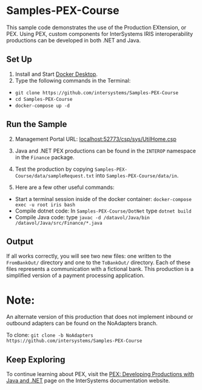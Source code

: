 # Samples-PEX-Course
This sample code demonstrates the use of the Production EXtension, or PEX. Using PEX, custom components for InterSystems IRIS interoperability productions can be developed in both .NET and Java. 

## Set Up
1. Install and Start [Docker Desktop](https://www.docker.com/products/docker-desktop).
2. Type the following commands in the Terminal: 
  * `git clone https://github.com/intersystems/Samples-PEX-Course`
  * `cd Samples-PEX-Course`
  * `docker-compose up -d`
 
## Run the Sample
2. Management Portal URL: [localhost:52773/csp/sys/UtilHome.csp](localhost:52773/csp/sys/UtilHome.csp)

3. Java and .NET PEX productions can be found in the `INTEROP` namespace in the `Finance` package.

4. Test the production by copying `Samples-PEX-Course/data/sampleRequest.txt` into `Samples-PEX-Course/data/in`.

5. Here are a few other useful commands:
  * Start a terminal session inside of the docker container: `docker-compose exec -u root iris bash`
  * Compile dotnet code: In `Samples-PEX-Course/DotNet` type `dotnet build`
  * Compile Java code: type `javac -d /datavol/Java/bin /datavol/Java/src/Finance/*.java`

  
## Output
If all works correctly, you will see two new files: one written to the `FromBankOut/` directory and one to the `ToBankOut/` directory. Each of these files represents a communication with a fictional bank. This production is a simplified version of a payment processing application.

# Note: 
   An alternate version of this production that does not implement inbound or outbound adapters can be found on the NoAdapters branch.
   
   To clone: `git clone -b NoAdapters https://github.com/intersystems/Samples-PEX-Course`

## Keep Exploring
To continue learning about PEX, visit the [PEX: Developing Productions with Java and .NET](https://docs.intersystems.com/irislatest/csp/docbook/DocBook.UI.Page.cls?KEY=EPEX) page on the InterSystems documentation website.

